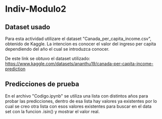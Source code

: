 # Indiv-Modulo2


## Dataset usado
Para esta actividad utilizare el dataset "Canada_per_capita_income.csv", obtenido de Kaggle. La intencion es conocer el valor del ingreso per capita dependiendo del año el cual se introduzca conocer.

De este link se obtuvo el dataset utilizado: https://www.kaggle.com/datasets/ananthu19/canada-per-capita-income-prediction 

## Predicciones de prueba
En el archivo "Codigo.ipynb" se utiliza una lista con distintos años para probar las predicciones, dentro de esa lista hay valores ya existentes por lo cual se creo otra lista con esos valores existentes para buscar en el data set con la funcion .isin() y mostrar el valor real.


